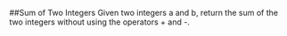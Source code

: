 ##Sum of Two Integers
Given two integers a and b, return the sum of the two integers without using the operators + and -.
